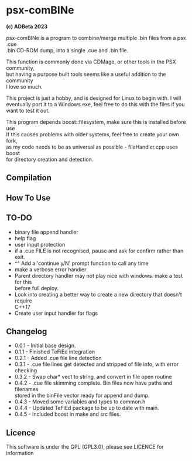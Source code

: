 # psx-comBINe
<b> (c) ADBeta 2023 </b>  

psx-comBINe is a program to combine/merge multiple .bin files from a psx .cue  
.bin CD-ROM dump, into a single .cue and .bin file.  

This function is commonly done via CDMage, or other tools in the PSX community,  
but having a purpose built tools seems like a useful addition to the community  
I love so much.  

This project is just a hobby, and is designed for Linux to begin with. I will  
eventually port it to a Windows exe, feel free to do this with the files if you  
want to test it out.  

This program depends boost::filesystem, make sure this is installed before use  
If this causes problems with older systems, feel free to create your own fork,  
as my code needs to be as universal as possible - fileHandler.cpp uses boost  
for directory creation and detection.  

## Compilation

## How To Use

## TO-DO
* binary file append handler
* help flag
* user input protection
* if a .cue FILE is not recognised, pause and ask for confirm rather than exit.
* ^^ Add a 'continue y/N' prompt function to call any time
* make a verbose error handler
* Parent directory handler may not play nice with windows. make a test for this  
before full deploy.  
* Look into creating a better way to create a new directory that doesn't require  
C++17  
* Create user input handler for flags

## Changelog
* 0.0.1 - Initial base design.  
* 0.1.1 - Finished TeFiEd integration
* 0.2.1 - Added .cue file line detection
* 0.3.1 - .cue file lines get detected and stripped of file info, with error  
checking  
* 0.3.2 - Swap char* vect to string, and convert in file open routine
* 0.4.2 - .cue file skimming complete. Bin files now have paths and filenames  
stored in the binFile vector ready for append and dump.
* 0.4.3 - Moved some variables and types to common.h
* 0.4.4 - Updated TeFiEd package to be up to date with main.
* 0.4.5 - Included boost in make and src files. 

## Licence
This software is under the GPL (GPL3.0), please see LICENCE for information  
